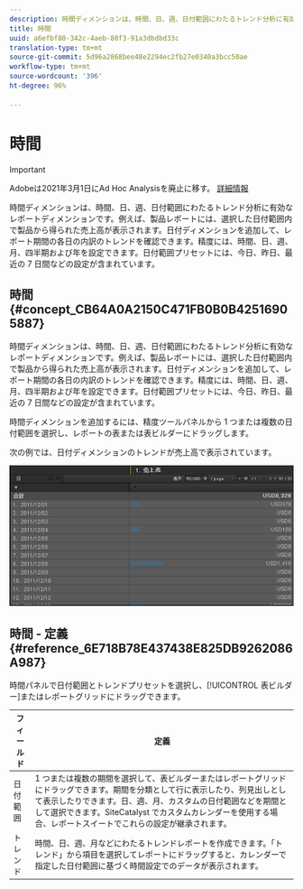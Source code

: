 ```yaml
---
description: 時間ディメンションは、時間、日、週、日付範囲にわたるトレンド分析に有効なレポートディメンションです。例えば、製品レポートには、選択した日付範囲内で製品から得られた売上高が表示されます。日付ディメンションを追加して、レポート期間の各日の内訳のトレンドを確認できます。精度には、時間、日、週、月、四半期および年を設定できます。日付範囲プリセットには、今日、昨日、最近の 7 日間などの設定が含まれています。
title: 時間
uuid: a6efbf80-342c-4aeb-80f3-91a3dbdbd33c
translation-type: tm+mt
source-git-commit: 5d96a2868bee48e2294ec2fb27e0340a3bcc50ae
workflow-type: tm+mt
source-wordcount: '396'
ht-degree: 96%

---
```



# 時間

>[!IMPORTANT]
>
>Adobeは2021年3月1日にAd Hoc Analysisを廃止に移す。 [詳細情報](https://adobe.ly/discoverworkspace)

時間ディメンションは、時間、日、週、日付範囲にわたるトレンド分析に有効なレポートディメンションです。例えば、製品レポートには、選択した日付範囲内で製品から得られた売上高が表示されます。日付ディメンションを追加して、レポート期間の各日の内訳のトレンドを確認できます。精度には、時間、日、週、月、四半期および年を設定できます。日付範囲プリセットには、今日、昨日、最近の 7 日間などの設定が含まれています。

## 時間 {#concept_CB64A0A2150C471FB0B0B42516905887}

時間ディメンションは、時間、日、週、日付範囲にわたるトレンド分析に有効なレポートディメンションです。例えば、製品レポートには、選択した日付範囲内で製品から得られた売上高が表示されます。日付ディメンションを追加して、レポート期間の各日の内訳のトレンドを確認できます。精度には、時間、日、週、月、四半期および年を設定できます。日付範囲プリセットには、今日、昨日、最近の 7 日間などの設定が含まれています。

時間ディメンションを追加するには、精度ツールパネルから 1 つまたは複数の日付範囲を選択し、レポートの表または表ビルダーにドラッグします。

次の例では、日付ディメンションのトレンドが売上高で表示されています。

![](assets/day_dimension.png)

## 時間 - 定義 {#reference_6E718B78E437438E825DB9262086A987}

時間パネルで日付範囲とトレンドプリセットを選択し、[!UICONTROL 表ビルダー]またはレポートグリッドにドラッグできます。

<!-- 

r_time_panel.xml

 -->

| フィールド | 定義 |
|--- |--- |
| 日付範囲 | 1 つまたは複数の期間を選択して、表ビルダーまたはレポートグリッドにドラッグできます。期間を分類として行に表示したり、列見出しとして表示したりできます。日、週、月、カスタムの日付範囲などを期間として選択できます。SiteCatalyst でカスタムカレンダーを使用する場合、レポートスイートでこれらの設定が継承されます。 |
| トレンド | 時間、日、週、月などにわたるトレンドレポートを作成できます。「トレンド」から項目を選択してレポートにドラッグすると、カレンダーで指定した日付範囲に基づく時間設定でのデータが表示されます。 |

